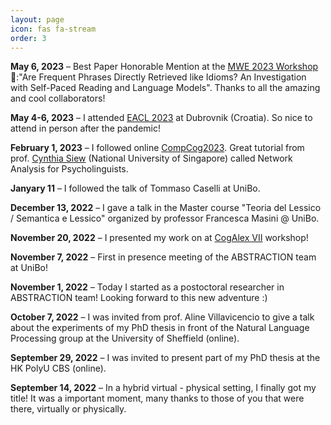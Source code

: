 ```yaml
---
layout: page
icon: fas fa-stream
order: 3
---
```

**May 6, 2023** – Best Paper Honorable Mention at the <a href="https://multiword.org/mwe2023/"> MWE 2023 Workshop</a>🥈:"Are Frequent Phrases Directly Retrieved like Idioms? An Investigation with Self-Paced Reading and Language Models". Thanks to all the amazing and cool collaborators! 

**May 4-6, 2023** – I attended <a href="https://2023.eacl.org/">EACL 2023</a> at Dubrovnik (Croatia). So nice to attend in person after the pandemic!

**February 1, 2023** – I followed online <a href="https://sites.google.com/view/compcog23/home">CompCog2023</a>. Great tutorial from prof. <a href="http://hello.csqsiew.xyz/">Cynthia Siew</a> (National University of Singapore) called Network Analysis for Psycholinguists.

**Janyary 11**   – I followed the talk of Tommaso Caselli at UniBo.

**December 13, 2022** – I gave a talk in the Master course "Teoria del Lessico / Semantica e Lessico" organized by professor Francesca Masini @ UniBo.

**November 20, 2022** – I presented my work on at <a href="https://sites.google.com/view/cogalexvii2022/home">CogAlex VII</a> workshop!

**November 7, 2022**  – First in presence meeting of the ABSTRACTION team at UniBo!

**November 1, 2022**  – Today I started as a postoctoral researcher in <a href="https://www.abstractionproject.eu/"></a>ABSTRACTION team! Looking forward to this new adventure :)

**October 7, 2022** – I was invited from prof. Aline Villavicencio to give a talk about the experiments of my PhD thesis in front of the Natural Language Processing group at the University of Sheffield (online).

**September 29, 2022** – I was invited to present part of my PhD thesis at the HK PolyU CBS (online).

**September 14, 2022** – In a hybrid virtual - physical setting, I finally got my title! It was a important moment, many thanks to those of you that were there, virtually or physically.
